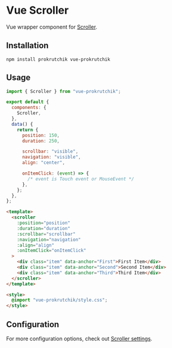 # Vue Scroller

Vue wrapper component for [Scroller](https://github.com/bespoyasov/scroller).

## Installation

`npm install prokrutchik vue-prokrutchik`

## Usage

```js
import { Scroller } from "vue-prokrutchik";

export default {
  components: {
    Scroller,
  },
  data() {
    return {
      position: 150,
      duration: 250,

      scrollbar: "visible",
      navigation: "visible",
      align: "center",

      onItemClick: (event) => {
        /* event is Touch event or MouseEvent */
      },
    };
  },
};
```

```html
<template>
  <scroller
    :position="position"
    :duration="duration"
    :scrollbar="scrollbar"
    :navigation="navigation"
    :align="align"
    :onItemClick="onItemClick"
  >
    <div class="item" data-anchor="First">First Item</div>
    <div class="item" data-anchor="Second">Second Item</div>
    <div class="item" data-anchor="Third">Third Item</div>
  </scroller>
</template>

<style>
  @import "vue-prokrutchik/style.css";
</style>
```

## Configuration

For more configuration options, check out [Scroller settings](https://github.com/bespoyasov/scroller#configuration).

